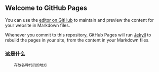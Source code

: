 ## Welcome to GitHub Pages

You can use the [editor on GitHub](https://github.com/Billy382/billy.github.io/edit/master/README.md) to maintain and preview the content for your website in Markdown files.

Whenever you commit to this repository, GitHub Pages will run [Jekyll](https://jekyllrb.com/) to rebuild the pages in your site, from the content in your Markdown files.

### 这是什么
        存放各种代码的地方
        


